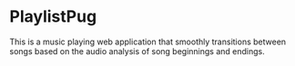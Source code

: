 # PlaylistPug
This is a music playing web application that smoothly transitions between songs based on the audio analysis of song beginnings and endings.
